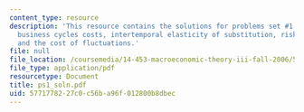 ```yaml
---
content_type: resource
description: 'This resource contains the solutions for problems set #1 which includes
  business cycles costs, intertemporal elasticity of substitution, risk aversion,
  and the cost of fluctuations.'
file: null
file_location: /coursemedia/14-453-macroeconomic-theory-iii-fall-2006/5771778227c0c56ba96f012800b8dbec_ps1_soln.pdf
file_type: application/pdf
resourcetype: Document
title: ps1_soln.pdf
uid: 57717782-27c0-c56b-a96f-012800b8dbec
---
```


